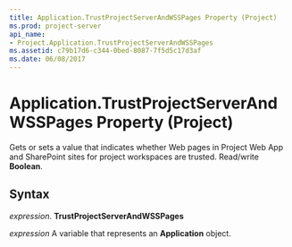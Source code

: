 ```yaml
---
title: Application.TrustProjectServerAndWSSPages Property (Project)
ms.prod: project-server
api_name:
- Project.Application.TrustProjectServerAndWSSPages
ms.assetid: c79b17d6-c344-0bed-8087-7f5d5c17d3af
ms.date: 06/08/2017
---
```



# Application.TrustProjectServerAndWSSPages Property (Project)

Gets or sets a value that indicates whether Web pages in Project Web App and SharePoint sites for project workspaces are trusted. Read/write **Boolean**.


## Syntax

 _expression_. **TrustProjectServerAndWSSPages**

 _expression_ A variable that represents an **Application** object.


